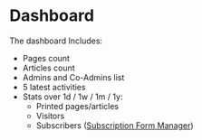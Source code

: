 # Dashboard

The dashboard Includes:

* Pages count
* Articles count
* Admins and Co-Admins list
* 5 latest activities
* Stats over 1d / 1w / 1m / 1y:
  * Printed pages/articles
  * Visitors
  * Subscribers ([Subscription Form Manager](#subscription-form-manager))
